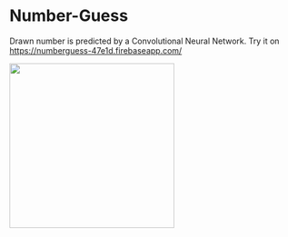# Number-Guess
Drawn number is predicted by a Convolutional Neural Network.
Try it on https://numberguess-47e1d.firebaseapp.com/

<p>
  <img src="https://user-images.githubusercontent.com/22731894/79459119-78e4c980-7ffb-11ea-9a7a-e7c38dcf72cc.png" width="290">
</p>
